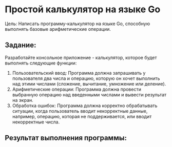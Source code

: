 # Простой калькулятор на языке Go
Цель: Написать программу-калькулятор на языке Go, способную выполнять базовые арифметические операции.
## Задание:
Разработайте консольное приложение - калькулятор, которое будет выполнять следующие функции:
1.  Пользовательский ввод: Программа должна запрашивать у пользователя два числа и операцию, которую он хочет выполнить над этими числами (сложение, вычитание, умножение или деление).
2.  Арифметические операции: Программа должна провести выбранную операцию над введенными числами и вывести результат на экран.
3. Обработка ошибок: Программа должна корректно обрабатывать ситуации, когда пользователь вводит некорректные данные, например, операцию, которая не поддерживается, или вводит некорректные числа.  

## Результат выполнения программы:
<img src = "">

